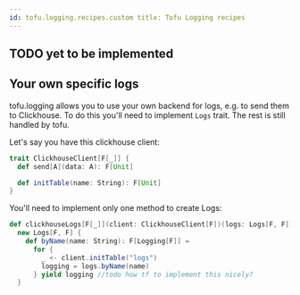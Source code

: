 ```yaml
---
id: tofu.logging.recipes.custom title: Tofu Logging recipes
---
```


## TODO yet to be implemented

## Your own specific logs

tofu.logging allows you to use your own backend for logs, e.g. to send them to Clickhouse. To do this you'll need to
implement `Logs` trait. The rest is still handled by tofu.

Let's say you have this clickhouse client:

```scala
trait ClickhouseClient[F[_]] {
  def send[A](data: A): F[Unit]

  def initTable(name: String): F[Unit]
}

```

You'll need to implement only one method to create Logs:

```scala
def clickhouseLogs[F[_]](client: ClickhouseClient[F])(logs: Logs[F, F]) =
  new Logs[F, F] {
    def byName(name: String): F[Logging[F]] =
      for {
        _ <- client.initTable("logs")
        logging = logs.byName(name)
      } yield logging //todo how tf to implement this nicely?
  }
```